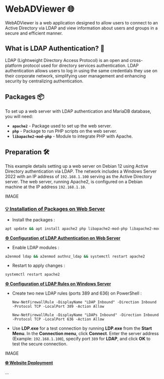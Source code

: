 # WebADViewer 🌐

WebADViewer is a web application designed to allow users to connect to an Active Directory via LDAP and view information about users and groups in a secure and efficient manner.

## What is LDAP Authentication? 🔐

LDAP (Lightweight Directory Access Protocol) is an open and cross-platform protocol used for directory services authentication. LDAP authentication allows users to log in using the same credentials they use on their corporate network, simplifying user management and enhancing security by centralizing authentication.

## Packages 📦

To set up a web server with LDAP authentication and MariaDB database, you will need:

- **`apache2`** - Package used to set up the web server.
- **`php`** - Package to run PHP scripts on the web server.
- **`libapache2-mod-php`** - Module to integrate PHP with Apache.

## Preparation 🛠

This example details setting up a web server on Debian 12 using Active Directory authentication via LDAP. The network includes a Windows Server 2022 with an IP address of `192.168.1.100` serving as the Active Directory server. The web server, running Apache2, is configured on a Debian machine at the IP address `192.168.1.10`.

IMAGE

### <u>💡 Installation of Packages on Web Server</u>

* Install the packages : 
```bash 
apt update && apt install apache2 php libapache2-mod-php libapache2-mod-ldap-userdir ldap-utils -y
```


 <u>**⚙ Configuration**</u><u> </u>​<u>**of LDAP Authentication on Web Server**</u>

* Enable LDAP modules : 
```bash 
a2enmod ldap && a2enmod authnz_ldap && systemctl restart apache2
```

* Restart to apply changes : 
```bash 
systemctl restart apache2
```

 <u>**⚙ Configuration**</u><u> </u>​<u>**of LDAP Rules on Windows Server**</u>

* Create two new LDAP rules (ports 389 and 636) on PowerShell :

  `New-NetFirewallRule -DisplayName "LDAP Inbound" -Direction Inbound -Protocol TCP -LocalPort 389 -Action Allow`

  `New-NetFirewallRule -DisplayName "LDAPs Inbound" -Direction Inbound -Protocol TCP -LocalPort 636 -Action Allow`

* Use **LDP.exe** for a test connection by running **LDP.exe** from the **Start Menu**. In the **Connection menu**, click **Connect**. Enter the server address (Example: `192.168.1.100`), specify port `389` for **LDAP**, and click **OK** to test the secure connection.

IMAGE

 <u>**🌐 Website Deployment**</u>

 ...
